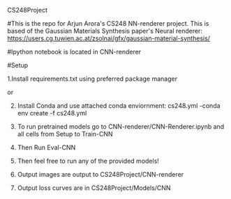 CS248Project

#This is the repo for Arjun Arora's CS248 NN-renderer project. This is based of the Gaussian Materials Synthesis paper's Neural renderer: https://users.cg.tuwien.ac.at/zsolnai/gfx/gaussian-material-synthesis/

#Ipython notebook is located in CNN-renderer

#Setup 

1.Install requirements.txt using preferred package manager 

or 

2. Install Conda and use attached conda enviornment: cs248.yml
    -conda env create -f cs248.yml

3. To run pretrained models go to CNN-renderer/CNN-Renderer.ipynb and all cells from Setup to Train-CNN

4. Then Run Eval-CNN

5. Then feel free to run any of the provided models!

6. Output images are output to CS248Project/CNN-renderer

7. Output loss curves are in CS248Project/Models/CNN



